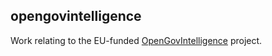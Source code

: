 ## opengovintelligence

Work relating to the EU-funded [OpenGovIntelligence](http://www.opengovintelligence.eu) project.